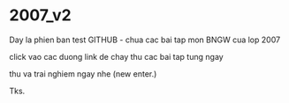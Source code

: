 # 2007_v2
Day la phien ban test GITHUB - chua cac bai tap mon BNGW cua lop 2007

click vao cac duong link de chay thu cac bai tap tung ngay

thu va trai nghiem ngay nhe (new enter.)

Tks.
